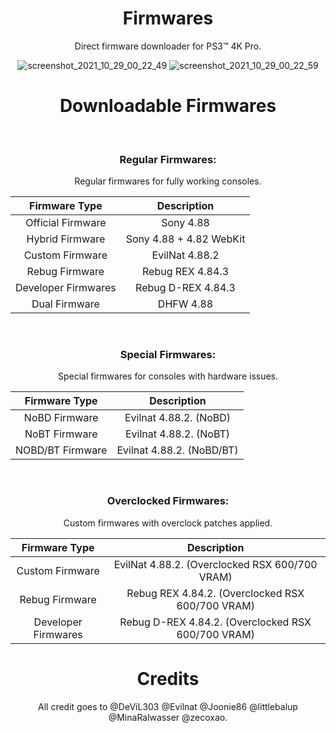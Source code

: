 <div align="center"> 
  
# Firmwares
Direct firmware downloader for PS3™ 4K Pro.

![screenshot_2021_10_29_00_22_49](https://user-images.githubusercontent.com/74815634/139370610-ac5751af-9325-405e-9249-773049203273.png)
![screenshot_2021_10_29_00_22_59](https://user-images.githubusercontent.com/74815634/139370614-5d785905-9b5e-47bb-8686-b1788b08e723.png)

# Downloadable Firmwares
 </br>
 
### Regular Firmwares:
Regular firmwares for fully working consoles.<br>

|    Firmware Type    |       Description       |
|:-------------------:|:-----------------------:|
| Official Firmware   | Sony 4.88               |
| Hybrid Firmware     | Sony 4.88 + 4.82 WebKit |
| Custom Firmware     | EvilNat 4.88.2          |
| Rebug Firmware      | Rebug REX 4.84.3        |
| Developer Firmwares | Rebug D-REX 4.84.3      |
| Dual Firmware       | DHFW 4.88               |
</br>

### Special Firmwares:
Special firmwares for consoles with hardware issues.<br>

|   Firmware Type  |        Description        |
|:----------------:|:-------------------------:|
| NoBD Firmware    | Evilnat 4.88.2. (NoBD)    |
| NoBT Firmware    | Evilnat 4.88.2. (NoBT)    |
| NOBD/BT Firmware | Evilnat 4.88.2. (NoBD/BT) |</br>
</br>

### Overclocked Firmwares:
Custom firmwares with overclock patches applied.<br>

|    Firmware Type    |                     Description                    |
|:-------------------:|:--------------------------------------------------:|
|   Custom Firmware   |   EvilNat 4.88.2. (Overclocked RSX 600/700 VRAM)   |
|    Rebug Firmware   |  Rebug REX 4.84.2. (Overclocked RSX 600/700 VRAM)  |
| Developer Firmwares | Rebug D-REX 4.84.2. (Overclocked RSX 600/700 VRAM) |

 # Credits
 
 All credit goes to @DeViL303 @Evilnat @Joonie86 @littlebalup @MinaRalwasser @zecoxao.
</div>
  
